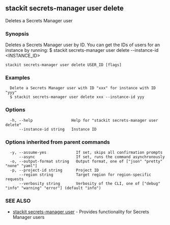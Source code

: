 ## stackit secrets-manager user delete

Deletes a Secrets Manager user

### Synopsis

Deletes a Secrets Manager user by ID. You can get the IDs of users for an instance by running:
  $ stackit secrets-manager user delete --instance-id <INSTANCE_ID>

```
stackit secrets-manager user delete USER_ID [flags]
```

### Examples

```
  Delete a Secrets Manager user with ID "xxx" for instance with ID "yyy"
  $ stackit secrets-manager user delete xxx --instance-id yyy
```

### Options

```
  -h, --help                 Help for "stackit secrets-manager user delete"
      --instance-id string   Instance ID
```

### Options inherited from parent commands

```
  -y, --assume-yes             If set, skips all confirmation prompts
      --async                  If set, runs the command asynchronously
  -o, --output-format string   Output format, one of ["json" "pretty" "none" "yaml"]
  -p, --project-id string      Project ID
      --region string          Target region for region-specific requests
      --verbosity string       Verbosity of the CLI, one of ["debug" "info" "warning" "error"] (default "info")
```

### SEE ALSO

* [stackit secrets-manager user](./stackit_secrets-manager_user.md)	 - Provides functionality for Secrets Manager users

